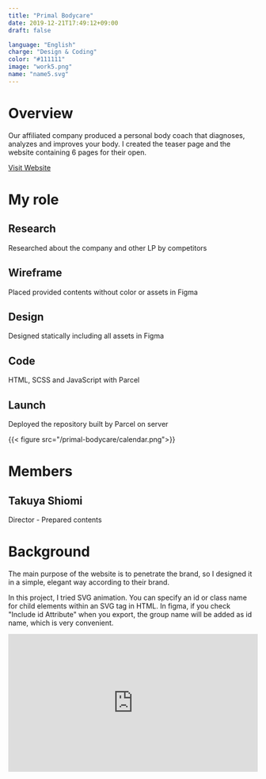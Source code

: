 ```yaml
---
title: "Primal Bodycare"
date: 2019-12-21T17:49:12+09:00
draft: false

language: "English"
charge: "Design & Coding"
color: "#111111"
image: "work5.png"
name: "name5.svg"
---
```


# Overview
Our affiliated company produced a personal body coach that diagnoses, analyzes and improves your body.
I created the teaser page and the website containing 6 pages for their open.

<a class="visit" href="http://primalbodycare.net/" target="_brank">Visit Website</a>

# My role

## Research
Researched about the company and other LP by competitors

## Wireframe
Placed provided contents without color or assets in Figma

## Design
Designed statically including all assets in Figma

## Code
HTML, SCSS and JavaScript with Parcel

## Launch
Deployed the repository built by Parcel on server

{{< figure src="/primal-bodycare/calendar.png">}}

# Members
## Takuya Shiomi
Director - Prepared contents


# Background
The main purpose of the website is to penetrate the brand, so I designed it in a simple, elegant way according to their brand.

In this project, I tried SVG animation. You can specify an id or class name for child elements within an SVG tag in HTML. In figma, if you check "Include id Attribute" when you export, the group name will be added as id name, which is very convenient.

<div class="vimeo" style="padding:55.13% 0 0 0;position:relative;"><iframe src="https://player.vimeo.com/video/380892143?loop=1&title=0&byline=0&portrait=0" style="position:absolute;top:0;left:0;width:100%;height:100%;" frameborder="0" allow="autoplay; fullscreen" allowfullscreen></iframe></div><script src="https://player.vimeo.com/api/player.js"></script>
